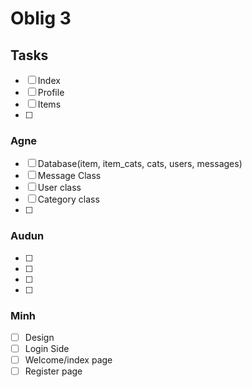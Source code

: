 # Oblig 3

## Tasks

* [ ] Index
* [ ] Profile
* [ ] Items
* [ ]


### Agne
* [ ] Database(item, item_cats, cats, users, messages)
* [ ] Message Class
* [ ] User class
* [ ] Category class
* [ ]

### Audun
* [ ]
* [ ]
* [ ]
* [ ]

### Minh
* [ ] Design
* [ ] Login Side
* [ ] Welcome/index page
* [ ] Register page